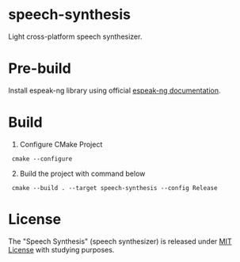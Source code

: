 # speech-synthesis
Light cross-platform speech synthesizer.

# Pre-build
Install espeak-ng library using official [espeak-ng documentation](https://github.com/espeak-ng/espeak-ng/blob/master/docs/building.md).

# Build
1. Configure CMake Project
``` 
 cmake --configure
```
2. Build the project with command below
```
 cmake --build . --target speech-synthesis --config Release
```

# License
The "Speech Synthesis" (speech synthesizer) is released under [MIT License](./LICENSE) with studying purposes.
